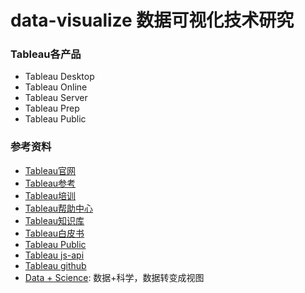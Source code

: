 # data-visualize 数据可视化技术研究

### Tableau各产品
* Tableau Desktop  
* Tableau Online 
* Tableau Server 
* Tableau Prep  
* Tableau Public


### 参考资料 
* [Tableau官网](https://www.tableau.com/zh-cn)
* [Tableau参考](http://www.dataplusscience.com/TableauReferenceGuide/index.html)  
* [Tableau培训](https://www.tableau.com/zh-cn/learn/training/20203)  
* [Tableau帮助中心](https://www.tableau.com/zh-cn/support/help)  
* [Tableau知识库](https://www.tableau.com/zh-cn/support/knowledgebase)  
* [Tableau白皮书](https://www.tableau.com/zh-cn/learn/whitepapers) 
* [Tableau Public](https://public.tableau.com/s/) 
* [Tableau js-api](https://help.tableau.com/current/api/js_api/en-us/JavaScriptAPI/js_api.htm)  
* [Tableau github](https://github.com/tableau)  
* [Data + Science](https://www.dataplusscience.com/services.html): 数据+科学，数据转变成视图
